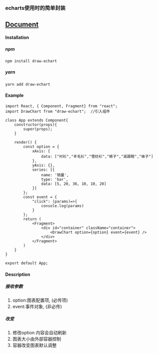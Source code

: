 ### echarts使用时的简单封装

## [Document](https://echarts.apache.org/zh/index.html)

#### Installation
##### npm
```angular2html
npm install draw-echart
```

##### yarn
```angular2html
yarn add draw-echart
```

#### Example
```angular2html
import React, { Component, Fragment} from "react";
import DrawChart from "draw-echart";  //引入组件

class App extends Component{
    constructor(props){
        super(props);
    }

    render() {
        const option = {
            xAxis: {
                data: ["衬衫","羊毛衫","雪纺衫","裤子","高跟鞋","袜子"]
            },
            yAxis: {},
            series: [{
                name: '销量',
                type: 'bar',
                data: [5, 20, 36, 10, 10, 20]
            }]
        };
        const event = {
            "click": (params)=>{
                console.log(params)
            }
        };
        return (
            <Fragment>
                <div id="container" className="container">
                    <DrawChart option={option} event={event} />
                </div>
            </Fragment>
        )
    }
}

export default App;
```

#### Description
##### 接收参数
1. option:图表配置项,  (必传项)
2. event:事件对象, (非必传)

##### 改变
1. 修改option 内容会自动刷新
2. 图表大小由外部容器控制
3. 容器改变图表默认调整



